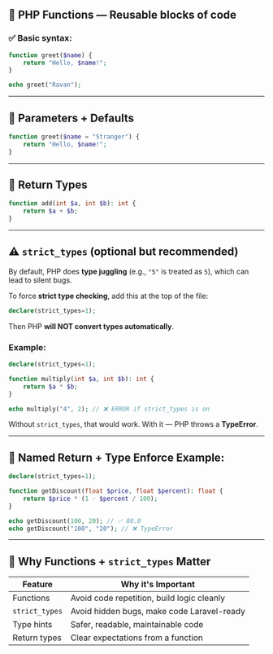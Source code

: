 ## 🧠 PHP Functions — Reusable blocks of code

### ✅ Basic syntax:

```php
function greet($name) {
    return "Hello, $name!";
}

echo greet("Ravan");
```

---

## 🔁 Parameters + Defaults

```php
function greet($name = "Stranger") {
    return "Hello, $name!";
}
```

---

## 🧾 Return Types

```php
function add(int $a, int $b): int {
    return $a + $b;
}
```

---

## ⚠️ `strict_types` (optional but **recommended**)

By default, PHP does **type juggling** (e.g., `"5"` is treated as `5`), which can lead to silent bugs.

To force **strict type checking**, add this at the top of the file:

```php
declare(strict_types=1);
```

Then PHP **will NOT convert types automatically**.

### Example:

```php
declare(strict_types=1);

function multiply(int $a, int $b): int {
    return $a * $b;
}

echo multiply("4", 2); // ❌ ERROR if strict_types is on
```

Without `strict_types`, that would work. With it — PHP throws a **TypeError**.

---

## 🧪 Named Return + Type Enforce Example:

```php
declare(strict_types=1);

function getDiscount(float $price, float $percent): float {
    return $price * (1 - $percent / 100);
}

echo getDiscount(100, 20); // ✅ 80.0
echo getDiscount("100", "20"); // ❌ TypeError
```

---

## 🧩 Why Functions + `strict_types` Matter

|Feature|Why it's Important|
|---|---|
|Functions|Avoid code repetition, build logic cleanly|
|`strict_types`|Avoid hidden bugs, make code Laravel-ready|
|Type hints|Safer, readable, maintainable code|
|Return types|Clear expectations from a function|
